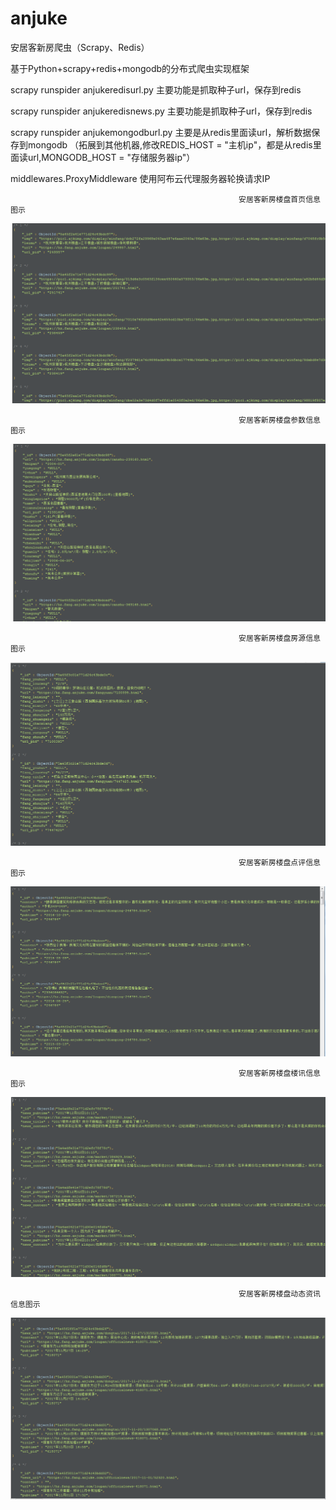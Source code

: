# anjuke
安居客新房爬虫（Scrapy、Redis）

基于Python+scrapy+redis+mongodb的分布式爬虫实现框架

scrapy runspider anjukeredisurl.py  主要功能是抓取种子url，保存到redis

scrapy runspider anjukeredisnews.py 主要功能是抓取种子url，保存到redis

scrapy runspider anjukemongodburl.py  主要是从redis里面读url，解析数据保存到mongodb （拓展到其他机器,修改REDIS_HOST = "主机ip"，都是从redis里面读url,MONGODB_HOST = "存储服务器ip"）

middlewares.ProxyMiddleware  使用阿布云代理服务器轮换请求IP 

                                                       安居客新房楼盘首页信息图示
![安居客新房楼盘首页信息](https://github.com/renqian520/anjuke/blob/master/%E5%AE%89%E5%B1%85%E5%AE%A2%E6%96%B0%E6%88%BF%E6%A5%BC%E7%9B%98%E9%A6%96%E9%A1%B5%E4%BF%A1%E6%81%AF.jpg)                                                       

                                                       安居客新房楼盘参数信息图示
![安居客新房楼盘参数信息](https://github.com/renqian520/anjuke/blob/master/%E5%AE%89%E5%B1%85%E5%AE%A2%E6%96%B0%E6%88%BF%E6%A5%BC%E7%9B%98%E5%8F%82%E6%95%B0%E4%BF%A1%E6%81%AF.jpg)

                                                       安居客新房楼盘房源信息图示
![安居客新房楼盘房源信息](https://github.com/renqian520/anjuke/blob/master/%E5%AE%89%E5%B1%85%E5%AE%A2%E6%96%B0%E6%88%BF%E6%A5%BC%E7%9B%98%E6%88%BF%E6%BA%90%E4%BF%A1%E6%81%AF.jpg)

                                                       安居客新房楼盘点评信息图示
![安居客新房楼盘点评信息](https://github.com/renqian520/anjuke/blob/master/%E5%AE%89%E5%B1%85%E5%AE%A2%E6%96%B0%E6%88%BF%E6%A5%BC%E7%9B%98%E7%82%B9%E8%AF%84%E4%BF%A1%E6%81%AF.jpg)

                                                       安居客新房楼盘楼讯信息图示
![安居客新房楼盘楼讯信息](https://github.com/renqian520/anjuke/blob/master/%E5%AE%89%E5%B1%85%E5%AE%A2%E6%96%B0%E6%88%BF%E6%A5%BC%E7%9B%98%E6%A5%BC%E8%AE%AF%E4%BF%A1%E6%81%AF.jpg)

                                                       安居客新房楼盘动态资讯信息图示
![安居客新房楼盘动态资讯信息](https://github.com/renqian520/anjuke/blob/master/%E5%AE%89%E5%B1%85%E5%AE%A2%E6%96%B0%E6%88%BF%E6%A5%BC%E7%9B%98%E5%8A%A8%E6%80%81%E8%B5%84%E8%AE%AF%E4%BF%A1%E6%81%AF.jpg)
